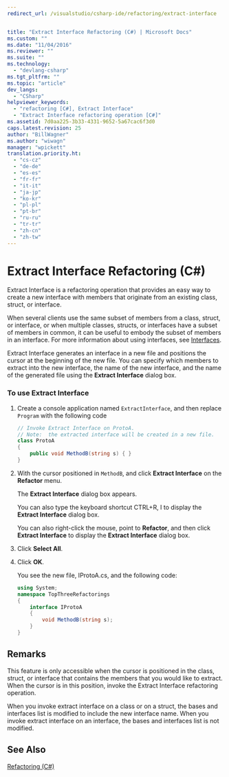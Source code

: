 ```yaml
---
redirect_url: /visualstudio/csharp-ide/refactoring/extract-interface


title: "Extract Interface Refactoring (C#) | Microsoft Docs"
ms.custom: ""
ms.date: "11/04/2016"
ms.reviewer: ""
ms.suite: ""
ms.technology: 
  - "devlang-csharp"
ms.tgt_pltfrm: ""
ms.topic: "article"
dev_langs: 
  - "CSharp"
helpviewer_keywords: 
  - "refactoring [C#], Extract Interface"
  - "Extract Interface refactoring operation [C#]"
ms.assetid: 7d0aa225-3b33-4331-9652-5a67cac6f3d0
caps.latest.revision: 25
author: "BillWagner"
ms.author: "wiwagn"
manager: "wpickett"
translation.priority.ht: 
  - "cs-cz"
  - "de-de"
  - "es-es"
  - "fr-fr"
  - "it-it"
  - "ja-jp"
  - "ko-kr"
  - "pl-pl"
  - "pt-br"
  - "ru-ru"
  - "tr-tr"
  - "zh-cn"
  - "zh-tw"
---
```

# Extract Interface Refactoring (C#)
Extract Interface is a refactoring operation that provides an easy way to create a new interface with members that originate from an existing class, struct, or interface.  
  
 When several clients use the same subset of members from a class, struct, or interface, or when multiple classes, structs, or interfaces have a subset of members in common, it can be useful to embody the subset of members in an interface. For more information about using interfaces, see [Interfaces](/dotnet/csharp/programming-guide/interfaces/index).  
  
 Extract Interface generates an interface in a new file and positions the cursor at the beginning of the new file. You can specify which members to extract into the new interface, the name of the new interface, and the name of the generated file using the **Extract Interface** dialog box.  
  
### To use Extract Interface  
  
1.  Create a console application named `ExtractInterface`, and then replace `Program` with the following code  
  
    ```cs  
    // Invoke Extract Interface on ProtoA.  
    // Note:  the extracted interface will be created in a new file.  
    class ProtoA  
    {  
        public void MethodB(string s) { }  
    }  
    ```  
  
2.  With the cursor positioned in `MethodB`, and click **Extract Interface** on the **Refactor** menu.  
  
     The **Extract Interface** dialog box appears.  
  
     You can also type the keyboard shortcut CTRL+R, I to display the **Extract Interface** dialog box.  
  
     You can also right-click the mouse, point to **Refactor**, and then click **Extract Interface** to display the **Extract Interface** dialog box.  
  
3.  Click **Select All**.  
  
4.  Click **OK**.  
  
     You see the new file, IProtoA.cs, and the following code:  
  
    ```cs  
    using System;  
    namespace TopThreeRefactorings  
    {  
        interface IProtoA  
        {  
            void MethodB(string s);  
        }  
    }  
    ```  
  
## Remarks  
 This feature is only accessible when the cursor is positioned in the class, struct, or interface that contains the members that you would like to extract. When the cursor is in this position, invoke the Extract Interface refactoring operation.  
  
 When you invoke extract interface on a class or on a struct, the bases and interfaces list is modified to include the new interface name. When you invoke extract interface on an interface, the bases and interfaces list is not modified.  
  
## See Also  
 [Refactoring (C#)](refactoring-csharp.md)